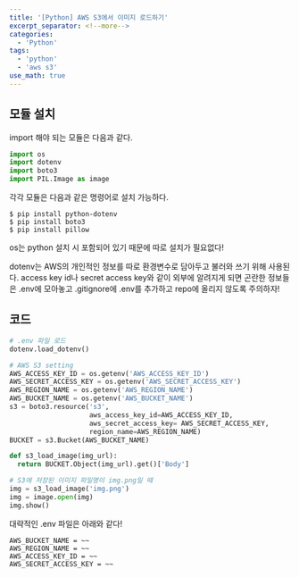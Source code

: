```yaml
---
title: '[Python] AWS S3에서 이미지 로드하기'
excerpt_separator: <!--more-->
categories:
  - 'Python'
tags:
  - 'python'
  - 'aws s3'
use_math: true
---
```


## 모듈 설치

import 해야 되는 모듈은 다음과 같다.

```python
import os
import dotenv
import boto3
import PIL.Image as image
```

각각 모듈은 다음과 같은 명령어로 설치 가능하다.

```
$ pip install python-dotenv
$ pip install boto3
$ pip install pillow
```

os는 python 설치 시 포함되어 있기 때문에 따로 설치가 필요없다!

dotenv는 AWS의 개인적인 정보를 따로 환경변수로 담아두고 불러와 쓰기 위해 사용된다. access key id나 secret access key와 같이 외부에 알려지게 되면 곤란한 정보들은 .env에 모아놓고 .gitignore에 .env를 추가하고 repo에 올리지 않도록 주의하자!

## 코드

```python
# .env 파일 로드
dotenv.load_dotenv()

# AWS S3 setting
AWS_ACCESS_KEY_ID = os.getenv('AWS_ACCESS_KEY_ID')
AWS_SECRET_ACCESS_KEY = os.getenv('AWS_SECRET_ACCESS_KEY')
AWS_REGION_NAME = os.getenv('AWS_REGION_NAME')
AWS_BUCKET_NAME = os.getenv('AWS_BUCKET_NAME')
s3 = boto3.resource('s3',
                    aws_access_key_id=AWS_ACCESS_KEY_ID,
                    aws_secret_access_key= AWS_SECRET_ACCESS_KEY,
                    region_name=AWS_REGION_NAME)
BUCKET = s3.Bucket(AWS_BUCKET_NAME)

def s3_load_image(img_url):
  return BUCKET.Object(img_url).get()['Body']

# S3에 저장된 이미지 파일명이 img.png일 때
img = s3_load_image('img.png')
img = image.open(img)
img.show()

```

대략적인 .env 파일은 아래와 같다!

```
AWS_BUCKET_NAME = ~~
AWS_REGION_NAME = ~~
AWS_ACCESS_KEY_ID = ~~
AWS_SECRET_ACCESS_KEY = ~~
```
